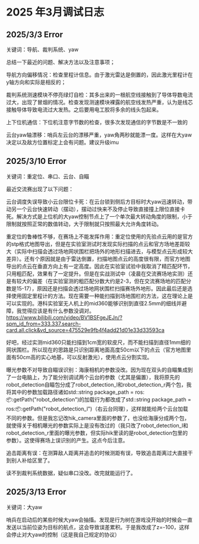 # 2025 年3月调试日志

## 2025/3/3  Error

关键词：导航、裁判系统、yaw

总结一下最近的问题、解决方法以及注意事项；

导航方向偏移情况：检查里程计信息。由于激光雷达是倒置的，因此激光里程计在y轴方向和实际是相反的；

裁判系统测速模块不停亮绿灯自检：其多出来的一根航空线接触到了导体导数电流过大，出现了冒烟的情况。检查发现测速模块裸露的航空线发热严重，认为是线芯接触导体导致电流过大发热。之后要用电工胶将多余的线头包起来。

上下位机通信：下位机注意字节数的检查，很多次发现通信的字节数是不一致的

云台yaw轴漂移：哨兵左云台的漂移严重，yaw角两秒就能漂一度。这样在大yaw决定以及敌方位置标定上会有问题。建议升级imu


## 2025/3/10  Error

关键词：重定位、串口、云台、自瞄

最近交流赛出现了以下问题：

云台调度失误导致小云台限位卡死：在云台锁到侧后方目标时大yaw迅速转动，带动另一个云台快速转动（摆动），摆动过快来不及停止导致直接撞上限位直接卡死。解决方式是上位机的大yaw控制节点上了一个单次最大转动角度的限制，小于限制就按照正常的数值转动，大于限制就只按照最大允许角度转动。

重定位的鲁棒性不够，在赛场上不能发挥作用：重定位使用的先验点云用的是官方的stp格式地图导出，但是在实验室测试时发现实际扫描的点云和官方场地差距较大（实际中扫描会透过场地网状围栏把场外的地形扫描进去，与模型点云形成较大差异）。还有个原因就是由于雷达倒置，扫描地图点云的高度很有限，而官方地图导出的点云在垂直方向上有一定高度。因此在实验室试验中我取消了精匹配环节，只用粗匹配，效果有了一定提升。但是在实战测试中（凌晨在交流赛场地实测）还是有较大的偏差（在实验室测的粗匹配分数大约是2-3，但在交流赛场地的匹配分数是15-17），原因还是扫描会透过场地网状围栏扫描赛场外地形。因此最后还是选择使用固定里程计的方法。现在需要一种能扫描到场地围栏的方法，这在理论上是可以实现的。港科实验室无人机上的mid360能够识别到直径2.5mm的细线并避障，我觉得应该是有什么参数没调对。https://www.bilibili.com/video/BV1BSFgeJEJn/?spm_id_from=333.337.search-card.all.click&vd_source=475529e9fb4f4add21d01e33d33593ca

好吧，经过实测mid360只能扫描到1cm宽的软皮尺，而不能扫描到直径1mm细的网状围栏。所以现在的思路是只识别距离地面高度50cm以下的点云（官方地图里面有50cm高的实心地基，可以反射激光），使用点云分割实现。

曝光参数不对导致自瞄误识别：海康相机的参数没改。因为现在双头的自瞄集成到了一台电脑上，为了能分别调试两个云台的参数（尤其是偏置），我将原先的robot_detection自瞄包分成了robot_detection_l和robot_detection_r两个包，我将其中的参数加载路径诸如std::string package_path = ros::package::getPath("robot_detection")的加载行为都改成了std::string package_path = ros::package::getPath("robot_detection_l")（右云台同理），这样就能给两个云台加载不同的参数。但是我忘记改hik_camera里面的参数了，也没给海康分成两个包，就使得关于相机曝光的参数实际上是没有改过的（我只改了robot_detection_l和robot_detection_r里面的曝光参数，但实际hik里读的是robot_detection包里的参数）。这使得赛场上误识别的产生。这点今后注意。

追击距离有误：在测算敌人距离并追击的时候测距有误，导致追击距离过大直接干到别人补给区里了。

读不到裁判系统数据，疑似串口没改。改完就能运行了。


## 2025/3/13  Error

关键词：大yaw

哨兵在启动后的某些时候大yaw会抽搐。发现是行为树在游戏没开始的时候会一直发送以当前位姿为目标的航点，这会导致误差累积。于是我改成了z=-100，这样会停止对大yaw的控制（这是我自己规定的协议）

